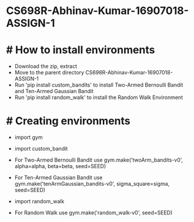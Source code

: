 # CS698R-Abhinav-Kumar-16907018-ASSIGN-1

# # How to install environments
- Download the zip, extract
- Move to the parent directory CS698R-Abhinav-Kumar-16907018-ASSIGN-1
- Run 'pip install custom_bandits' to install Two-Armed Bernoulli Bandit and Ten-Armed Gaussian Bandit
- Run 'pip install random_walk' to install the Random Walk Environment

# # Creating environments
- import gym
- import custom_bandit
- For Two-Armed Bernoulli Bandit use gym.make('twoArm_bandits-v0', alpha=alpha, beta=beta, seed=SEED)
- For Ten-Armed Gaussian Bandit use gym.make('tenArmGaussian_bandits-v0', sigma_square=sigma, seed=SEED)

- import random_walk
- For Random Walk use gym.make('random_walk-v0', seed=SEED)